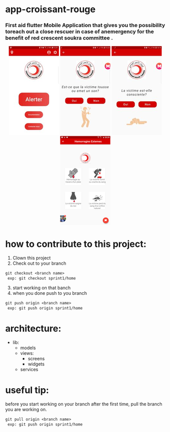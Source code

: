 # app-croissant-rouge


### First aid flutter Mobile Application  that gives you the possibility toreach out a close rescuer in case of anemergency for the benefit of red crescent soukra committee . 

<p align="center">
  <img  src="209358583_235145808212006_6371477967233959620_n.jpg">
  <img  src="187189202_514940339694848_1667379373666206502_n.jpg">
  <img  src="186445122_1214462332318060_1660755239042307706_n.jpg">
  <img  src="187301838_1203046150139649_8298504360104938631_n.png">
</p>

# how to contribute to this project:
1. Clown this project
2. Check out to your branch

```
git checkout <branch name>
 exp: git checkout sprint1/home
```

3. start working on that banch 
4. when you done push to you branch 

```
git push origin <branch name>
 exp: git push origin sprint1/home
```
# architecture:

* lib:
  * models  
  * views:
    * screens
    * widgets
  * services
 

# useful tip:
before you start working on your branch after the first time, pull the branch you are working on.

```
git pull origin <branch name>
 exp: git push origin sprint1/home
```
